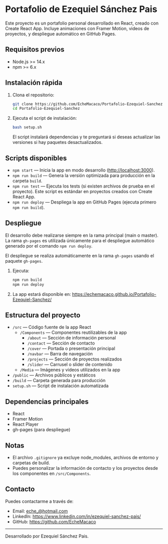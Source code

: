 # Portafolio de Ezequiel Sánchez Pais

Este proyecto es un portafolio personal desarrollado en React, creado con Create React App. Incluye animaciones con Framer Motion, videos de proyectos, y despliegue automático en GitHub Pages.

## Requisitos previos

- Node.js >= 14.x
- npm >= 6.x

## Instalación rápida

1. Clona el repositorio:
   ```bash
   git clone https://github.com/EcheMacaco/Portafolio-Ezequiel-Sanchez.git
   cd Portafolio-Ezequiel-Sanchez
   ```
2. Ejecuta el script de instalación:
   ```bash
   bash setup.sh
   ```
   El script instalará dependencias y te preguntará si deseas actualizar las versiones si hay paquetes desactualizados.

## Scripts disponibles

- `npm start` — Inicia la app en modo desarrollo ([http://localhost:3000](http://localhost:3000)).
- `npm run build` — Genera la versión optimizada para producción en la carpeta `build`.
- `npm run test` — Ejecuta los tests (si existen archivos de prueba en el proyecto). Este script es estándar en proyectos creados con Create React App.
- `npm run deploy` — Despliega la app en GitHub Pages (ejecuta primero `npm run build`).

## Despliegue

El desarrollo debe realizarse siempre en la rama principal (main o master). La rama `gh-pages` es utilizada únicamente para el despliegue automático generado por el comando `npm run deploy`.

El despliegue se realiza automáticamente en la rama `gh-pages` usando el paquete `gh-pages`.

1. Ejecuta:
   ```bash
   npm run build
   npm run deploy
   ```
2. La app estará disponible en: https://echemacaco.github.io/Portafolio-Ezequiel-Sanchez/

## Estructura del proyecto

- `/src` — Código fuente de la app React
  - `/Components` — Componentes reutilizables de la app
    - `/about` — Sección de información personal
    - `/contact` — Sección de contacto
    - `/cover` — Portada o presentación principal
    - `/navbar` — Barra de navegación
    - `/projects` — Sección de proyectos realizados
    - `/slider` — Carrusel o slider de contenido
  - `/Media` — Imágenes y videos utilizados en la app
- `/public` — Archivos públicos y estáticos
- `/build` — Carpeta generada para producción
- `setup.sh` — Script de instalación automatizada


## Dependencias principales

- React
- Framer Motion
- React Player
- gh-pages (para despliegue)

## Notas

- El archivo `.gitignore` ya excluye node_modules, archivos de entorno y carpetas de build.
- Puedes personalizar la información de contacto y los proyectos desde los componentes en `/src/Components`.

## Contacto

Puedes contactarme a través de:

- Email: eche_@hotmail.com
- LinkedIn: https://www.linkedin.com/in/ezequiel-sanchez-pais/
- GitHub: https://github.com/EcheMacaco

---

Desarrollado por Ezequiel Sánchez Pais.
